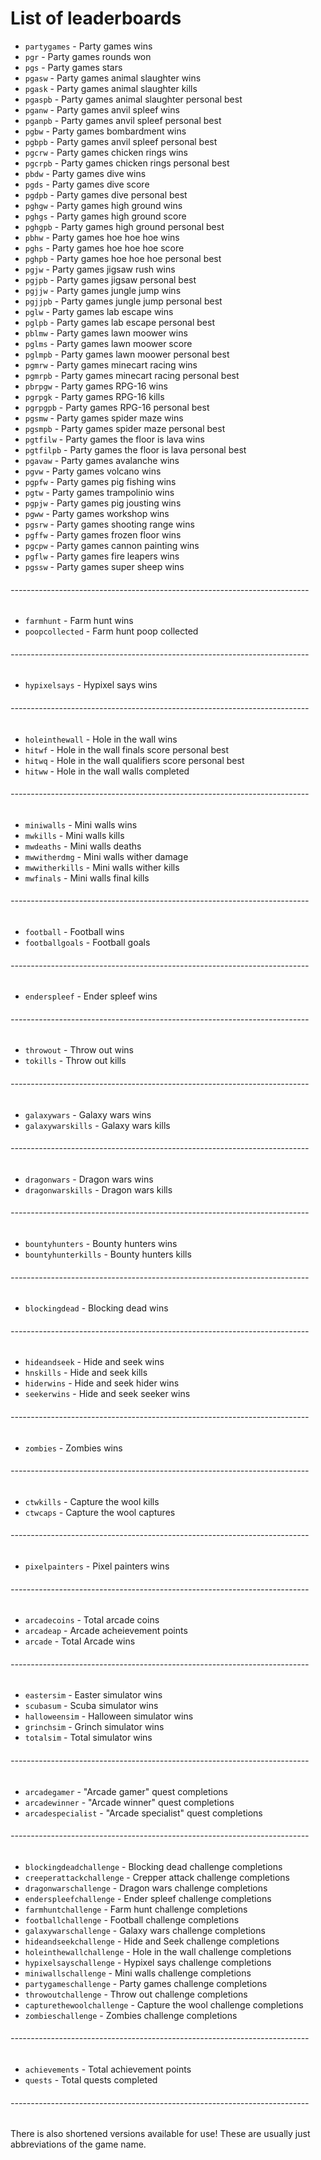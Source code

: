 # List of leaderboards

* `partygames` - Party games wins
* `pgr` - Party games rounds won
* `pgs` - Party games stars
* `pgasw` - Party games animal slaughter wins
* `pgask` - Party games animal slaughter kills
* `pgaspb` - Party games animal slaughter personal best
* `pganw` - Party games anvil spleef wins
* `pganpb` - Party games anvil spleef personal best
* `pgbw` - Party games bombardment wins
* `pgbpb` - Party games anvil spleef personal best
* `pgcrw` - Party games chicken rings wins
* `pgcrpb` - Party games chicken rings personal best
* `pbdw` - Party games dive wins
* `pgds` - Party games dive score
* `pgdpb` - Party games dive personal best
* `pghgw` - Party games high ground wins
* `pghgs` - Party games high ground score
* `pghgpb` - Party games high ground personal best
* `pbhw` - Party games hoe hoe hoe wins
* `pghs` - Party games hoe hoe hoe score
* `pghpb` - Party games hoe hoe hoe personal best
* `pgjw` - Party games jigsaw rush wins
* `pgjpb` - Party games jigsaw personal best
* `pgjjw` - Party games jungle jump wins
* `pgjjpb` - Party games jungle jump personal best
* `pglw` - Party games lab escape wins
* `pglpb` - Party games lab escape personal best
* `pblmw` - Party games lawn moower wins
* `pglms` - Party games lawn moower score
* `pglmpb` - Party games lawn moower personal best
* `pgmrw` - Party games minecart racing wins
* `pgmrpb` - Party games minecart racing personal best
* `pbrpgw` - Party games RPG-16 wins
* `pgrpgk` - Party games RPG-16 kills
* `pgrpgpb` - Party games RPG-16 personal best
* `pgsmw` - Party games spider maze wins
* `pgsmpb` - Party games spider maze personal best
* `pgtfilw` - Party games the floor is lava wins
* `pgtfilpb` - Party games the floor is lava personal best
* `pgavaw` - Party games avalanche wins
* `pgvw` - Party games volcano wins
* `pgpfw` - Party games pig fishing wins
* `pgtw` - Party games trampolinio wins
* `pgpjw` - Party games pig jousting wins
* `pgww` - Party games workshop wins
* `pgsrw` - Party games shooting range wins
* `pgffw` - Party games frozen floor wins
* `pgcpw` - Party games cannon painting wins
* `pgflw` - Party games fire leapers wins
* `pgssw` - Party games super sheep wins
###### --------------------------------------------------------------------------
* `farmhunt` - Farm hunt wins
* `poopcollected` - Farm hunt poop collected
###### --------------------------------------------------------------------------
* `hypixelsays` - Hypixel says wins
###### --------------------------------------------------------------------------
* `holeinthewall` - Hole in the wall wins
* `hitwf` - Hole in the wall finals score personal best
* `hitwq` - Hole in the wall qualifiers score personal best
* `hitww` - Hole in the wall walls completed
###### --------------------------------------------------------------------------
* `miniwalls` - Mini walls wins
* `mwkills` - Mini walls kills
* `mwdeaths` - Mini walls deaths
* `mwwitherdmg` - Mini walls wither damage
* `mwwitherkills` - Mini walls wither kills
* `mwfinals` - Mini walls final kills
###### --------------------------------------------------------------------------
* `football` - Football wins
* `footballgoals` - Football goals
###### --------------------------------------------------------------------------
* `enderspleef` - Ender spleef wins
###### --------------------------------------------------------------------------
* `throwout` - Throw out wins
* `tokills` - Throw out kills
###### --------------------------------------------------------------------------
* `galaxywars` - Galaxy wars wins
* `galaxywarskills` - Galaxy wars kills
###### --------------------------------------------------------------------------
* `dragonwars` - Dragon wars wins
* `dragonwarskills` - Dragon wars kills
###### --------------------------------------------------------------------------
* `bountyhunters` - Bounty hunters wins
* `bountyhunterkills` - Bounty hunters kills
###### --------------------------------------------------------------------------
* `blockingdead` - Blocking dead wins
###### --------------------------------------------------------------------------
* `hideandseek` - Hide and seek wins
* `hnskills` - Hide and seek kills
* `hiderwins` - Hide and seek hider wins
* `seekerwins` - Hide and seek seeker wins
###### --------------------------------------------------------------------------
* `zombies` - Zombies wins
###### --------------------------------------------------------------------------
* `ctwkills` - Capture the wool kills
* `ctwcaps` - Capture the wool captures
###### --------------------------------------------------------------------------
* `pixelpainters` - Pixel painters wins
###### --------------------------------------------------------------------------
* `arcadecoins` - Total arcade coins
* `arcadeap` - Arcade acheievement points
* `arcade` - Total Arcade wins
###### --------------------------------------------------------------------------
* `eastersim` - Easter simulator wins
* `scubasum` - Scuba simulator wins
* `halloweensim` - Halloween simulator wins
* `grinchsim` - Grinch simulator wins
* `totalsim` - Total simulator wins
###### --------------------------------------------------------------------------
* `arcadegamer` - "Arcade gamer" quest completions
* `arcadewinner` - "Arcade winner" quest completions
* `arcadespecialist` - "Arcade specialist" quest completions
###### --------------------------------------------------------------------------
* `blockingdeadchallenge` - Blocking dead challenge completions
* `creeperattackchallenge` - Crepper attack challenge completions
* `dragonwarschallenge` - Dragon wars challenge completions
* `enderspleefchallenge` - Ender spleef challenge completions
* `farmhuntchallenge` - Farm hunt challenge completions
* `footballchallenge` - Football challenge completions
* `galaxywarschallenge` - Galaxy wars challenge completions
* `hideandseekchallenge` - Hide and Seek challenge completions
* `holeinthewallchallenge` - Hole in the wall challenge completions
* `hypixelsayschallenge` - Hypixel says challenge completions
* `miniwallschallenge` - Mini walls challenge completions
* `partygameschallenge` - Party games challenge completions
* `throwoutchallenge` - Throw out challenge completions
* `capturethewoolchallenge` - Capture the wool challenge completions
* `zombieschallenge` - Zombies challenge completions
###### --------------------------------------------------------------------------
* `achievements` - Total achievement points
* `quests` - Total quests completed
###### --------------------------------------------------------------------------

There is also shortened versions available for use! These are usually just abbreviations of the game name.